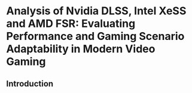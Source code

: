 # Analysis of Nvidia DLSS, Intel XeSS and AMD FSR: Evaluating Performance and Gaming Scenario Adaptability in Modern Video Gaming

## Introduction

## 
